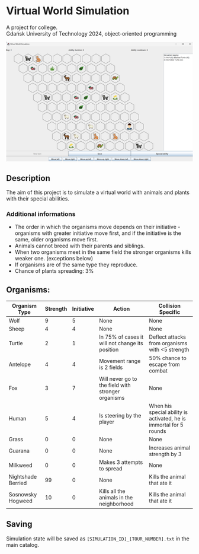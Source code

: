 # Virtual World Simulation

A project for college.<br>
Gdańsk University of Technology 2024, object-oriented programming

![Simulation](simulation.png)

## Description
The aim of this project is to simulate a virtual world with animals and plants with their special abilities.

### Additional informations

* The order in which the organisms move depends on their initiative - organisms with greater initiative move first, and if the initiative is the same, older organisms move first.
* Animals cannot breed with their parents and siblings.
* When two organisms meet in the same field the stronger organisms kills weaker one. (exceptions below)
* If organisms are of the same type they reproduce.
* Chance of plants spreading: 3%

## Organisms:

| Organism Type | Strength | Initiative | Action | Collision Specific |
| ------------- | ------ | ------ | ------ | ----------------- |
| Wolf          | 9 | 5 | None   | None |
| Sheep         | 4 | 4 | None   | None |
| Turtle        | 2 | 1 | In 75% of cases it will not change its position    | Deflect attacks from organisms with <5 strength |
| Antelope      | 4 | 4 | Movement range is 2 fields | 50% chance to escape from combat |
| Fox           | 3 | 7 | Will never go to the field with stronger organisms   | None |
| Human         | 5 | 4 | Is steering by the player  | When his special ability is activated, he is immortal for 5 rounds |
| Grass | 0 | 0 | None | None |
| Guarana | 0 | 0 | None | Increases animal strength by 3 |
| Milkweed | 0 | 0 | Makes 3 attempts to spread | None |
| Nightshade Berried | 99 | 0 | None | Kills the animal that ate it |
| Sosnowsky Hogweed | 10 | 0 | Kills all the animals in the neighborhood | Kills the animal that ate it | 

## Saving

Simulation state will be saved as `[SIMULATION_ID]_[TOUR_NUMBER].txt` in the main catalog.

